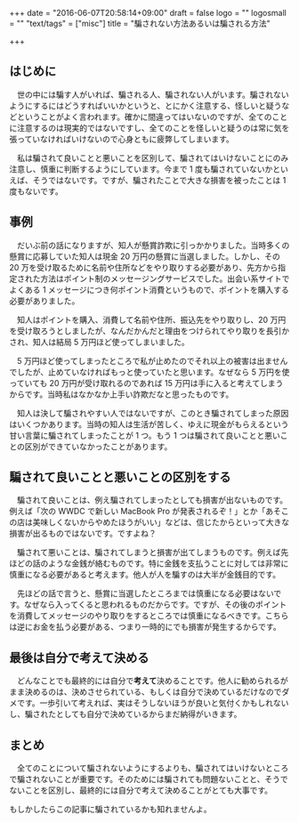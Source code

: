 +++
date = "2016-06-07T20:58:14+09:00"
draft = false
logo = ""
logosmall = ""
"text/tags" = ["misc"]
title = "騙されない方法あるいは騙される方法"

+++

## はじめに

　世の中には騙す人がいれば、騙される人、騙されない人がいます。騙されないようにするにはどうすればいいかというと、とにかく注意する、怪しいと疑うなどということがよく言われます。確かに間違ってはいないのですが、全てのことに注意するのは現実的ではないですし、全てのことを怪しいと疑うのは常に気を張っていなければいけないので心身ともに疲弊してしまいます。

　私は騙されて良いことと悪いことを区別して、騙されてはいけないことにのみ注意し、慎重に判断するようにしています。今まで 1 度も騙されていないかといえば、そうではないです。ですが、騙されたことで大きな損害を被ったことは 1 度もないです。

## 事例

　だいぶ前の話になりますが、知人が懸賞詐欺に引っかかりました。当時多くの懸賞に応募していた知人は現金 20 万円の懸賞に当選しました。しかし、その 20 万を受け取るために名前や住所などをやり取りする必要があり、先方から指定された方法はポイント制のメッセージングサービスでした。出会い系サイトでよくある 1 メッセージにつき何ポイント消費というもので、ポイントを購入する必要がありました。

　知人はポイントを購入、消費して名前や住所、振込先をやり取りし、20 万円を受け取ろうとしましたが、なんだかんだと理由をつけられてやり取りを長引かされ、知人は結局 5 万円ほど使ってしまいました。

　5 万円ほど使ってしまったところで私が止めたのでそれ以上の被害は出ませんでしたが、止めていなければもっと使っていたと思います。なぜなら 5 万円を使っていても 20 万円が受け取れるのであれば 15 万円は手に入ると考えてしまうからです。当時私はなかなか上手い詐欺だなと思ったものです。

　知人は決して騙されやすい人ではないですが、このとき騙されてしまった原因はいくつかあります。当時の知人は生活が苦しく、ゆえに現金がもらえるという甘い言葉に騙されてしまったことが 1 つ。もう 1 つは騙されて良いことと悪いことの区別ができていなかったことがあります。

## 騙されて良いことと悪いことの区別をする

　騙されて良いことは、例え騙されてしまったとしても損害が出ないものです。例えば「次の WWDC で新しい MacBook Pro が発表されるぞ！」とか「あそこの店は美味しくないからやめたほうがいい」などは、信じたからといって大きな損害が出るものではないです。ですよね？

　騙されて悪いことは、騙されてしまうと損害が出てしまうものです。例えば先ほどの話のような金銭が絡むものです。特に金銭を支払うことに対しては非常に慎重になる必要があると考えます。他人が人を騙すのは大半が金銭目的です。

　先ほどの話で言うと、懸賞に当選したところまでは慎重になる必要はないです。なぜなら入ってくると思われるものだからです。ですが、その後のポイントを消費してメッセージのやり取りをするところでは慎重になるべきです。こちらは逆にお金を払う必要がある、つまり一時的にでも損害が発生するからです。

## 最後は自分で考えて決める

　どんなことでも最終的には自分で**考えて**決めることです。他人に勧められるがまま決めるのは、決めさせられている、もしくは自分で決めているだけなのでダメです。一歩引いて考えれば、実はそうしないほうが良いと気付くかもしれないし、騙されたとしても自分で決めているからまだ納得がいきます。

## まとめ

　全てのことについて騙されないようにするよりも、騙されてはいけないところで騙されないことが重要です。そのためには騙されても問題ないことと、そうでないことを区別し、最終的には自分で考えて決めることがとても大事です。

もしかしたらこの記事に騙されているかも知れませんよ。
